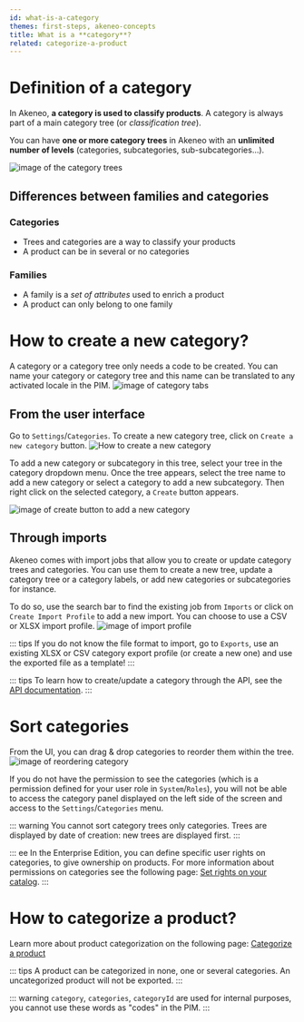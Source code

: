 ```yaml
---
id: what-is-a-category
themes: first-steps, akeneo-concepts
title: What is a **category**?
related: categorize-a-product
---
```


# Definition of a category
In Akeneo, **a category is used to classify products**. A category is always part of a main category tree (or *classification tree*).

You can have **one or more category trees** in Akeneo with an **unlimited number of levels** (categories, subcategories, sub-subcategories...).

![image of the category trees](../img/Settings_CategoryTree.png)

## Differences between families and categories

### Categories

- Trees and categories are a way to classify your products  
- A product can be in several or no categories

### Families

- A family is a *set of attributes* used to enrich a product  
- A product can only belong to one family

# How to create a new category?

A category or a category tree only needs a code to be created. You can name your category or category tree and this name can be translated to any activated locale in the PIM.
![image of category tabs](../img/Settings_CategoryTreesCreate.png)

## From the user interface

Go to `Settings`/`Categories`. To create a new category tree, click on `Create a new category` button.
![How to create a new category](../img/Settings_CreateCategoryCTA.png)

To add a new category or subcategory in this tree, select your tree in the category dropdown menu. Once the tree appears, select the tree name to add a new category or select a category to add a new subcategory.
Then right click on the selected category, a `Create` button appears.

![image of create button to add a new category](../img/Settings_CreateASubcategory.png)

## Through imports
Akeneo comes with import jobs that allow you to create or update category trees and categories. You can use them to create a new tree, update a category tree or a category labels, or add new categories or subcategories for instance.

To do so, use the search bar to find the existing job from `Imports` or click on `Create Import Profile` to add a new import.
You can choose to use a CSV or XLSX import profile.
![image of import profile](../img/Imports_CategoryTreeProfile.png)

::: tips
If you do not know the file format to import, go to `Exports`, use an existing XLSX or CSV category export profile (or create a new one) and use the exported file as a template!
:::

::: tips
To learn how to create/update a category through the API, see the [API documentation](https://api.akeneo.com/api-reference-index-17.html#Categories).
:::

# Sort categories

From the UI, you can drag & drop categories to reorder them within the tree.
![image of reordering category ](../img/Settings_SortingCategoriesProcess.gif)

If you do not have the permission to see the categories (which is a permission defined for your user role in `System`/`Roles`), you will not be able to access the category panel displayed on the left side of the screen and access to the `Settings`/`Categories` menu.

::: warning
You cannot sort category trees only categories. Trees are displayed by date of creation: new trees are displayed first.
:::

::: ee
In the Enterprise Edition, you can define specific user rights on categories, to give ownership on products. For more information about permissions on categories see the following page: [Set rights on your catalog](access-rights-on-products.html#rights-depending-on-the-categories).
:::

# How to categorize a product?

Learn more about product categorization on the following page: [Categorize a product](categorize-a-product.html)

::: tips
A product can be categorized in none, one or several categories.
An uncategorized product will not be exported.
:::

::: warning
`category`, `categories`, `categoryId` are used for internal purposes, you cannot use these words as "codes" in the PIM.
:::
